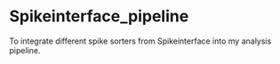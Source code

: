 # Spikeinterface_pipeline
To integrate different spike sorters from Spikeinterface into my analysis pipeline.
